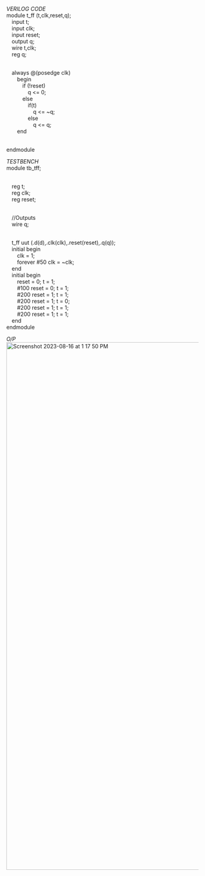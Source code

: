*VERILOG CODE*
<br>module t_ff (t,clk,reset,q);
<br>&emsp;input t;
<br>&emsp;input clk;
<br>&emsp;input reset;
<br>&emsp;output q;
<br>&emsp;wire t,clk;
<br>&emsp;reg q;

<br>&emsp;always @(posedge clk) 
<br>&emsp;&emsp;begin
<br>&emsp;&emsp;&emsp;if (!reset) 
<br>&emsp;&emsp;&emsp;&emsp;q <= 0;
<br> &emsp;&emsp;&emsp;else
<br>&emsp;&emsp;&emsp;&emsp;if(t)
<br>&emsp;&emsp;&emsp;&emsp;&emsp;q <= ~q;
<br>&emsp;&emsp;&emsp;&emsp;else
<br>&emsp;&emsp;&emsp;&emsp;&emsp;q <= q;
<br>&emsp;&emsp;end
  
<br>endmodule

*TESTBENCH*
<br>module tb_tff;

<br>&emsp;reg t;
<br>&emsp;reg clk;
<br>&emsp;reg reset;
  
<br>&emsp;//Outputs
<br>&emsp;wire q;
  
<br>&emsp;t_ff uut (.d(d),.clk(clk),.reset(reset),.q(q));
<br>&emsp;initial begin
<br>&emsp;&emsp;clk = 1;
<br>&emsp;&emsp;forever #50 clk = ~clk;
<br>&emsp;end
<br>&emsp;initial begin
<br>&emsp;&emsp;reset = 0; t = 1;
<br>&emsp;&emsp;#100 reset = 0; t = 1;
<br>&emsp;&emsp;#200 reset = 1; t = 1;
<br>&emsp;&emsp;#200 reset = 1; t = 0;
<br>&emsp;&emsp;#200 reset = 1; t = 1;
<br>&emsp;&emsp;#200 reset = 1; t = 1;
<br>&emsp;end
<br>endmodule

*O/P*
<img width="1379" alt="Screenshot 2023-08-16 at 1 17 50 PM" src="https://github.com/AnnaTheSloth284/S4_KTU_Digital_Lab/assets/112563080/15c46a6f-b8cb-4afc-aa75-11a8b3b18154">
